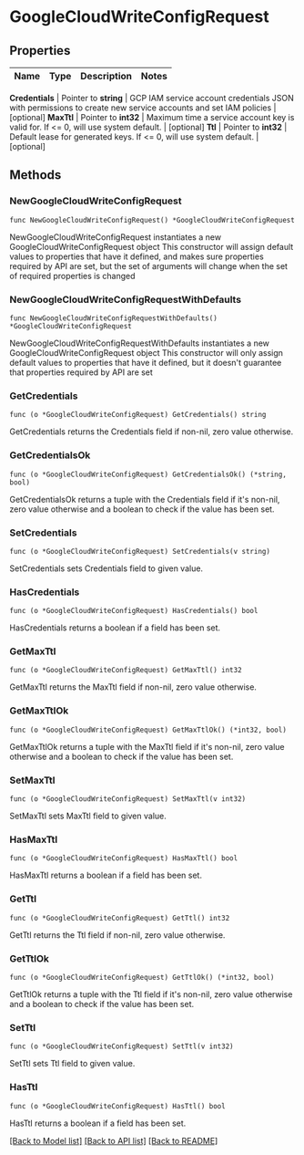 # GoogleCloudWriteConfigRequest


## Properties

Name | Type | Description | Notes
------------ | ------------- | ------------- | -------------


**Credentials** | Pointer to **string** | GCP IAM service account credentials JSON with permissions to create new service accounts and set IAM policies | [optional] 
**MaxTtl** | Pointer to **int32** | Maximum time a service account key is valid for. If &lt;&#x3D; 0, will use system default. | [optional] 
**Ttl** | Pointer to **int32** | Default lease for generated keys. If &lt;&#x3D; 0, will use system default. | [optional] 



## Methods


### NewGoogleCloudWriteConfigRequest

`func NewGoogleCloudWriteConfigRequest() *GoogleCloudWriteConfigRequest`

NewGoogleCloudWriteConfigRequest instantiates a new GoogleCloudWriteConfigRequest object
This constructor will assign default values to properties that have it defined,
and makes sure properties required by API are set, but the set of arguments
will change when the set of required properties is changed

### NewGoogleCloudWriteConfigRequestWithDefaults

`func NewGoogleCloudWriteConfigRequestWithDefaults() *GoogleCloudWriteConfigRequest`

NewGoogleCloudWriteConfigRequestWithDefaults instantiates a new GoogleCloudWriteConfigRequest object
This constructor will only assign default values to properties that have it defined,
but it doesn't guarantee that properties required by API are set


### GetCredentials

`func (o *GoogleCloudWriteConfigRequest) GetCredentials() string`

GetCredentials returns the Credentials field if non-nil, zero value otherwise.

### GetCredentialsOk

`func (o *GoogleCloudWriteConfigRequest) GetCredentialsOk() (*string, bool)`

GetCredentialsOk returns a tuple with the Credentials field if it's non-nil, zero value otherwise
and a boolean to check if the value has been set.

### SetCredentials

`func (o *GoogleCloudWriteConfigRequest) SetCredentials(v string)`

SetCredentials sets Credentials field to given value.


### HasCredentials

`func (o *GoogleCloudWriteConfigRequest) HasCredentials() bool`

HasCredentials returns a boolean if a field has been set.




### GetMaxTtl

`func (o *GoogleCloudWriteConfigRequest) GetMaxTtl() int32`

GetMaxTtl returns the MaxTtl field if non-nil, zero value otherwise.

### GetMaxTtlOk

`func (o *GoogleCloudWriteConfigRequest) GetMaxTtlOk() (*int32, bool)`

GetMaxTtlOk returns a tuple with the MaxTtl field if it's non-nil, zero value otherwise
and a boolean to check if the value has been set.

### SetMaxTtl

`func (o *GoogleCloudWriteConfigRequest) SetMaxTtl(v int32)`

SetMaxTtl sets MaxTtl field to given value.


### HasMaxTtl

`func (o *GoogleCloudWriteConfigRequest) HasMaxTtl() bool`

HasMaxTtl returns a boolean if a field has been set.




### GetTtl

`func (o *GoogleCloudWriteConfigRequest) GetTtl() int32`

GetTtl returns the Ttl field if non-nil, zero value otherwise.

### GetTtlOk

`func (o *GoogleCloudWriteConfigRequest) GetTtlOk() (*int32, bool)`

GetTtlOk returns a tuple with the Ttl field if it's non-nil, zero value otherwise
and a boolean to check if the value has been set.

### SetTtl

`func (o *GoogleCloudWriteConfigRequest) SetTtl(v int32)`

SetTtl sets Ttl field to given value.


### HasTtl

`func (o *GoogleCloudWriteConfigRequest) HasTtl() bool`

HasTtl returns a boolean if a field has been set.









[[Back to Model list]](../README.md#documentation-for-models) [[Back to API list]](../README.md#documentation-for-api-endpoints) [[Back to README]](../README.md)



